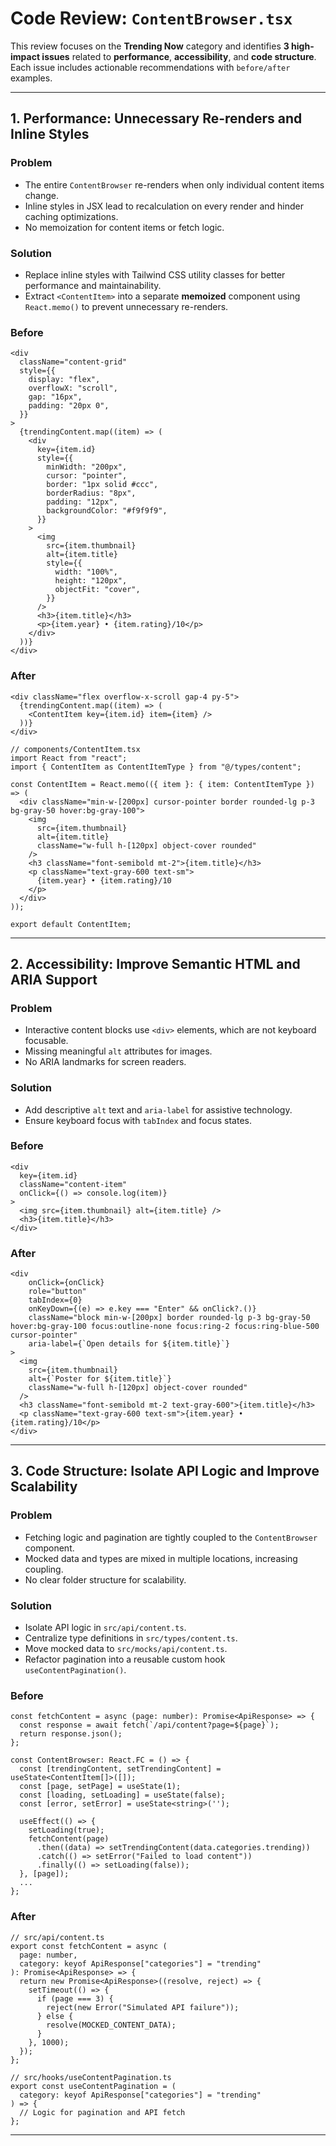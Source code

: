 # Code Review: `ContentBrowser.tsx`

This review focuses on the **Trending Now** category and identifies **3 high-impact issues** related to **performance**, **accessibility**, and **code structure**. Each issue includes actionable recommendations with `before/after` examples.

---

## 1. Performance: Unnecessary Re-renders and Inline Styles

### Problem
- The entire `ContentBrowser` re-renders when only individual content items change.
- Inline styles in JSX lead to recalculation on every render and hinder caching optimizations.
- No memoization for content items or fetch logic.

### Solution
- Replace inline styles with Tailwind CSS utility classes for better performance and maintainability.
- Extract `<ContentItem>` into a separate **memoized** component using `React.memo()` to prevent unnecessary re-renders.

### Before
```tsx
<div
  className="content-grid"
  style={{
    display: "flex",
    overflowX: "scroll",
    gap: "16px",
    padding: "20px 0",
  }}
>
  {trendingContent.map((item) => (
    <div
      key={item.id}
      style={{
        minWidth: "200px",
        cursor: "pointer",
        border: "1px solid #ccc",
        borderRadius: "8px",
        padding: "12px",
        backgroundColor: "#f9f9f9",
      }}
    >
      <img
        src={item.thumbnail}
        alt={item.title}
        style={{
          width: "100%",
          height: "120px",
          objectFit: "cover",
        }}
      />
      <h3>{item.title}</h3>
      <p>{item.year} • {item.rating}/10</p>
    </div>
  ))}
</div>
```

### After
```tsx
<div className="flex overflow-x-scroll gap-4 py-5">
  {trendingContent.map((item) => (
    <ContentItem key={item.id} item={item} />
  ))}
</div>

// components/ContentItem.tsx
import React from "react";
import { ContentItem as ContentItemType } from "@/types/content";

const ContentItem = React.memo(({ item }: { item: ContentItemType }) => (
  <div className="min-w-[200px] cursor-pointer border rounded-lg p-3 bg-gray-50 hover:bg-gray-100">
    <img
      src={item.thumbnail}
      alt={item.title}
      className="w-full h-[120px] object-cover rounded"
    />
    <h3 className="font-semibold mt-2">{item.title}</h3>
    <p className="text-gray-600 text-sm">
      {item.year} • {item.rating}/10
    </p>
  </div>
));

export default ContentItem;
```

---

## 2. Accessibility: Improve Semantic HTML and ARIA Support

### Problem
- Interactive content blocks use `<div>` elements, which are not keyboard focusable.
- Missing meaningful `alt` attributes for images.
- No ARIA landmarks for screen readers.

### Solution
- Add descriptive `alt` text and `aria-label` for assistive technology.
- Ensure keyboard focus with `tabIndex` and focus states.

### Before
```tsx
<div
  key={item.id}
  className="content-item"
  onClick={() => console.log(item)}
>
  <img src={item.thumbnail} alt={item.title} />
  <h3>{item.title}</h3>
</div>
```

### After
```tsx
<div
    onClick={onClick}
    role="button"
    tabIndex={0}
    onKeyDown={(e) => e.key === "Enter" && onClick?.()}
    className="block min-w-[200px] border rounded-lg p-3 bg-gray-50 hover:bg-gray-100 focus:outline-none focus:ring-2 focus:ring-blue-500 cursor-pointer"
    aria-label={`Open details for ${item.title}`}
>
  <img
    src={item.thumbnail}
    alt={`Poster for ${item.title}`}
    className="w-full h-[120px] object-cover rounded"
  />
  <h3 className="font-semibold mt-2 text-gray-600">{item.title}</h3>
  <p className="text-gray-600 text-sm">{item.year} • {item.rating}/10</p>
</div>
```

---

## 3. Code Structure: Isolate API Logic and Improve Scalability

### Problem
- Fetching logic and pagination are tightly coupled to the `ContentBrowser` component.
- Mocked data and types are mixed in multiple locations, increasing coupling.
- No clear folder structure for scalability.

### Solution
- Isolate API logic in `src/api/content.ts`.
- Centralize type definitions in `src/types/content.ts`.
- Move mocked data to `src/mocks/api/content.ts`.
- Refactor pagination into a reusable custom hook `useContentPagination()`.

### Before
```tsx
const fetchContent = async (page: number): Promise<ApiResponse> => {
  const response = await fetch(`/api/content?page=${page}`);
  return response.json();
};

const ContentBrowser: React.FC = () => {
  const [trendingContent, setTrendingContent] = useState<ContentItem[]>([]);
  const [page, setPage] = useState(1);
  const [loading, setLoading] = useState(false);
  const [error, setError] = useState<string>('');

  useEffect(() => {
    setLoading(true);
    fetchContent(page)
      .then((data) => setTrendingContent(data.categories.trending))
      .catch(() => setError("Failed to load content"))
      .finally(() => setLoading(false));
  }, [page]);
  ...
};
```

### After
```tsx
// src/api/content.ts
export const fetchContent = async (
  page: number,
  category: keyof ApiResponse["categories"] = "trending"
): Promise<ApiResponse> => {
  return new Promise<ApiResponse>((resolve, reject) => {
    setTimeout(() => {
      if (page === 3) {
        reject(new Error("Simulated API failure"));
      } else {
        resolve(MOCKED_CONTENT_DATA);
      }
    }, 1000);
  });
};

// src/hooks/useContentPagination.ts
export const useContentPagination = (
  category: keyof ApiResponse["categories"] = "trending"
) => {
  // Logic for pagination and API fetch
};
```

---
